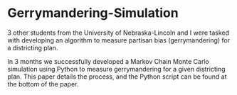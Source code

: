 # Gerrymandering-Simulation
3 other students from the University of Nebraska-Lincoln and I were tasked with developing an algorithm to measure partisan bias (gerrymandering) for a districting plan. 

In 3 months we successfully developed a Markov Chain Monte Carlo simulation using Python to measure gerrymandering for a given districting plan. This paper details the process, and the Python script can be found at the bottom of the paper. 

